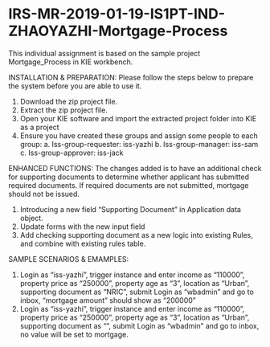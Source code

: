 # IRS-MR-2019-01-19-IS1PT-IND-ZHAOYAZHI-Mortgage-Process
This individual assignment is based on the sample project Mortgage_Process in KIE workbench.

INSTALLATION & PREPARATION:
Please follow the steps below to prepare the system before you are able to use it.
  1.	Download the zip project file.
  2.	Extract the zip project file.
  3.	Open your KIE software and import the extracted project folder into KIE as a project
  4.	Ensure you have created these groups and assign some people to each group:
    a.	Iss-group-requester: iss-yazhi
    b.	Iss-group-manager: iss-sam
    c.	Iss-group-approver: iss-jack
  
ENHANCED FUNCTIONS:
The changes added is to have an additional check for supporting documents to determine whether applicant has submitted required documents. If required documents are not submitted, mortgage should not be issued.
  1.	Introducing a new field “Supporting Document” in Application data object.
  2.	Update forms with the new input field
  3.	Add checking supporting document as a new logic into existing Rules, and combine with existing rules table.

SAMPLE SCENARIOS & EMAMPLES:
  1.	Login as “iss-yazhi”, trigger instance and enter income as “110000”, property price as “250000”, property age as “3”, location as “Urban”, supporting document as “NRIC”, submit
  Login as “wbadmin” and go to inbox, “mortgage amount” should show as “200000”
  2.	Login as “iss-yazhi”, trigger instance and enter income as “110000”, property price as “250000”, property age as “3”, location as “Urban”, supporting document as “”, submit
  Login as “wbadmin” and go to inbox, no value will be set to mortgage.

